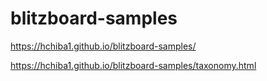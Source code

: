 # blitzboard-samples

https://hchiba1.github.io/blitzboard-samples/

https://hchiba1.github.io/blitzboard-samples/taxonomy.html

